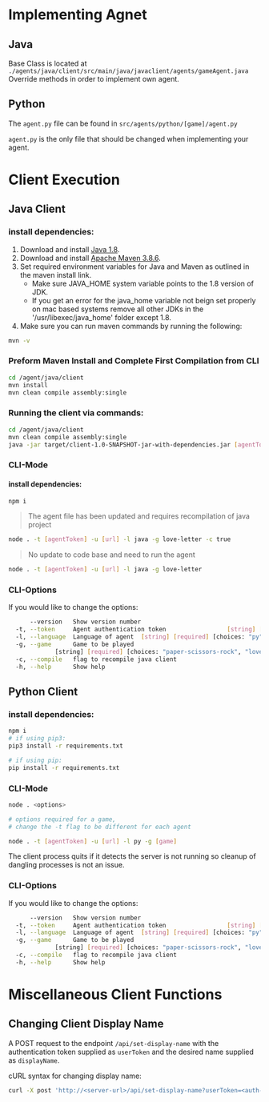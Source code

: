 # Implementing Agnet
## Java
Base Class is located at `./agents/java/client/src/main/java/javaclient/agents/gameAgent.java`
Override methods in order to implement own agent.

## Python
The `agent.py` file can be found in `src/agents/python/[game]/agent.py`

`agent.py` is the only file that should be changed when implementing your agent.

# Client Execution
## Java Client
### install dependencies:
1. Download and install [Java 1.8](https://www.oracle.com/au/java/technologies/javase/javase8-archive-downloads.html).
2. Download and install [Apache Maven 3.8.6](https://maven.apache.org/install.html).
3. Set required environment variables for Java and Maven as outlined in the maven install link.
      - Make sure JAVA_HOME system variable points to the 1.8 version of JDK.
      - If you get an error for the java_home variable not beign set properly on mac based systems remove all other JDKs in the '/usr/libexec/java_home' folder except 1.8.
4. Make sure you can run maven commands by running the following:
```bash
mvn -v
```
### Preform Maven Install and Complete First Compilation from CLI
```bash
cd /agent/java/client
mvn install
mvn clean compile assembly:single
```
### Running the client via commands:
```bash
cd /agent/java/client
mvn clean compile assembly:single
java -jar target/client-1.0-SNAPSHOT-jar-with-dependencies.jar [agentToken] [game]
```

### CLI-Mode
#### install dependencies:
```bash
npm i
```
> The agent file has been updated and requires recompilation of java project
```bash
node . -t [agentToken] -u [url] -l java -g love-letter -c true
```
> No update to code base and need to run the agent
```bash
node . -t [agentToken] -u [url] -l java -g love-letter
```

### CLI-Options
If you would like to change the options:
```bash
      --version   Show version number                                  [boolean]
  -t, --token     Agent authentication token                 [string] [required]
  -l, --language  Language of agent  [string] [required] [choices: "py", "java"]
  -g, --game      Game to be played
             [string] [required] [choices: "paper-scissors-rock", "love-letter"]
  -c, --compile   flag to recompile java client                        [boolean]
  -h, --help      Show help                                            [boolean]
```

## Python Client
### install dependencies:
```bash
npm i
# if using pip3:
pip3 install -r requirements.txt

# if using pip:
pip install -r requirements.txt
```

### CLI-Mode
```bash
node . <options>

# options required for a game,
# change the -t flag to be different for each agent

node . -t [agentToken] -u [url] -l py -g [game]
```

The client process quits if it detects the server is not running so cleanup of dangling processes is not an issue.

### CLI-Options
If you would like to change the options:
```bash
      --version   Show version number                                  [boolean]
  -t, --token     Agent authentication token                 [string] [required]
  -l, --language  Language of agent  [string] [required] [choices: "py", "java"]
  -g, --game      Game to be played
             [string] [required] [choices: "paper-scissors-rock", "love-letter"]
  -c, --compile   flag to recompile java client                        [boolean]
  -h, --help      Show help                                            [boolean]
```

# Miscellaneous Client Functions
## Changing Client Display Name
A POST request to the endpoint `/api/set-display-name` with the authentication token supplied as `userToken` and the desired name supplied as `displayName`.

cURL syntax for changing display name:
```bash
curl -X post 'http://<server-url>/api/set-display-name?userToken=<auth-token>&displayName=<desired-name>'
```
